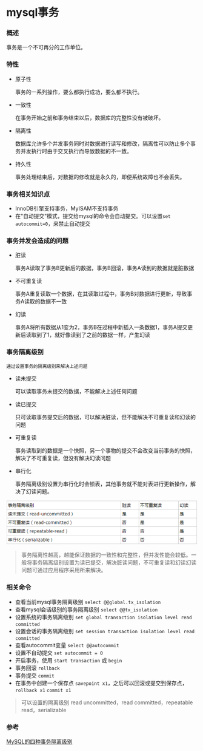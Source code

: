 # mysql事务

### 概述

事务是一个不可再分的工作单位。

### 特性
* 原子性
    
    事务的一系列操作，要么都执行成功，要么都不执行。
* 一致性

    在事务开始之前和事务结束以后，数据库的完整性没有被破坏。
* 隔离性

    数据库允许多个并发事务同时对数据进行读写和修改，隔离性可以防止多个事务并发执行时由于交叉执行而导致数据的不一致。
    
* 持久性

    事务处理结束后，对数据的修改就是永久的，即便系统故障也不会丢失。
### 事务相关知识点
* InnoDB引擎支持事务，MyISAM不支持事务
* 在"自动提交"模式，提交给mysql的命令会自动提交。可以设置`set autocommit=0`，来禁止自动提交

### 事务并发会造成的问题
* 脏读

    事务A读取了事务B更新后的数据，事务B回滚，事务A读到的数据就是脏数据
* 不可重复读
    
    事务A重复读取一个数据，在其读取过程中，事务B对数据进行更新，导致事务A读取的数据不一致
* 幻读
    
    事务A将所有数据从1变为2，事务B在过程中新插入一条数据1，事务A提交更新后读取到了1，就好像读到了之前的数据一样，产生幻读

### 事务隔离级别

    通过设置事务的隔离级别来解决上述问题

* 读未提交

    可以读取事务未提交的数据，不能解决上述任何问题
* 读已提交

    只可读取事务提交后的数据，可以解决脏读，但不能解决不可重复读和幻读的问题
* 可重复读

    事务读取到的数据是一个快照，另一个事物的提交不会改变当前事务的快照，解决了不可重复读，但没有解决幻读问题
* 串行化
    
    事务隔离级别设置为串行化时会锁表，其他事务就不能对表进行更新操作，解决了幻读问题。
    
![binding](./1.png)
    
>事务隔离性越高，越能保证数据的一致性和完整性，但并发性能会较低。一般将事务隔离级别设置为读已提交，解决脏读问题，不可重复读和幻读幻读问题可通过应用程序采用所来解决。

### 相关命令
* 查看当前mysql事务隔离级别 `select @@global.tx_isolation`
* 查看mysql会话级别的事务隔离级别 `select @@tx_isolation`
* 设置系统的事务隔离级别 `set global transaction isolation level read committed`
* 设置会话的事务隔离级别 `set session transaction isolation level read committed`
* 查看autocommit变量 `select @@autocommit`
* 设置不自动提交 `set autocommit = 0`
* 开启事务，使用 `start transaction` 或 `begin`
* 事务回滚 `rollback`
* 事务提交 `commit`
* 在事务中创建一个保存点 `savepoint x1`，之后可以回滚或提交到保存点，`rollback x1` `commit x1`

>可以设置的隔离级别 read uncommitted，read committed，repeatable read，serializable

### 参考
[MySQL的四种事务隔离级别](https://www.cnblogs.com/huanongying/p/7021555.html)